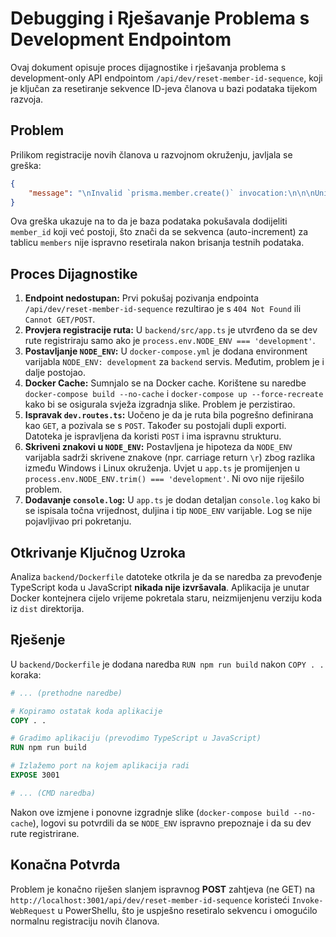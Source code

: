 # Debugging i Rješavanje Problema s Development Endpointom

Ovaj dokument opisuje proces dijagnostike i rješavanja problema s development-only API endpointom `/api/dev/reset-member-id-sequence`, koji je ključan za resetiranje sekvence ID-jeva članova u bazi podataka tijekom razvoja.

## Problem

Prilikom registracije novih članova u razvojnom okruženju, javljala se greška:

```json
{
    "message": "\nInvalid `prisma.member.create()` invocation:\n\n\nUnique constraint failed on the fields: (`member_id`)"
}
```

Ova greška ukazuje na to da je baza podataka pokušavala dodijeliti `member_id` koji već postoji, što znači da se sekvenca (auto-increment) za tablicu `members` nije ispravno resetirala nakon brisanja testnih podataka.

## Proces Dijagnostike

1.  **Endpoint nedostupan:** Prvi pokušaj pozivanja endpointa `/api/dev/reset-member-id-sequence` rezultirao je s `404 Not Found` ili `Cannot GET/POST`.
2.  **Provjera registracije ruta:** U `backend/src/app.ts` je utvrđeno da se dev rute registriraju samo ako je `process.env.NODE_ENV === 'development'`.
3.  **Postavljanje `NODE_ENV`:** U `docker-compose.yml` je dodana environment varijabla `NODE_ENV: development` za `backend` servis. Međutim, problem je i dalje postojao.
4.  **Docker Cache:** Sumnjalo se na Docker cache. Korištene su naredbe `docker-compose build --no-cache` i `docker-compose up --force-recreate` kako bi se osigurala svježa izgradnja slike. Problem je perzistirao.
5.  **Ispravak `dev.routes.ts`:** Uočeno je da je ruta bila pogrešno definirana kao `GET`, a pozivala se s `POST`. Također su postojali dupli exporti. Datoteka je ispravljena da koristi `POST` i ima ispravnu strukturu.
6.  **Skriveni znakovi u `NODE_ENV`:** Postavljena je hipoteza da `NODE_ENV` varijabla sadrži skrivene znakove (npr. carriage return `\r`) zbog razlika između Windows i Linux okruženja. Uvjet u `app.ts` je promijenjen u `process.env.NODE_ENV.trim() === 'development'`. Ni ovo nije riješilo problem.
7.  **Dodavanje `console.log`:** U `app.ts` je dodan detaljan `console.log` kako bi se ispisala točna vrijednost, duljina i tip `NODE_ENV` varijable. Log se nije pojavljivao pri pokretanju.

## Otkrivanje Ključnog Uzroka

Analiza `backend/Dockerfile` datoteke otkrila je da se naredba za prevođenje TypeScript koda u JavaScript **nikada nije izvršavala**. Aplikacija je unutar Docker kontejnera cijelo vrijeme pokretala staru, neizmijenjenu verziju koda iz `dist` direktorija.

## Rješenje

U `backend/Dockerfile` je dodana naredba `RUN npm run build` nakon `COPY . .` koraka:

```dockerfile
# ... (prethodne naredbe)

# Kopiramo ostatak koda aplikacije
COPY . .

# Gradimo aplikaciju (prevodimo TypeScript u JavaScript)
RUN npm run build

# Izlažemo port na kojem aplikacija radi
EXPOSE 3001

# ... (CMD naredba)
```

Nakon ove izmjene i ponovne izgradnje slike (`docker-compose build --no-cache`), logovi su potvrdili da se `NODE_ENV` ispravno prepoznaje i da su dev rute registrirane.

## Konačna Potvrda

Problem je konačno riješen slanjem ispravnog **POST** zahtjeva (ne GET) na `http://localhost:3001/api/dev/reset-member-id-sequence` koristeći `Invoke-WebRequest` u PowerShellu, što je uspješno resetiralo sekvencu i omogućilo normalnu registraciju novih članova.
